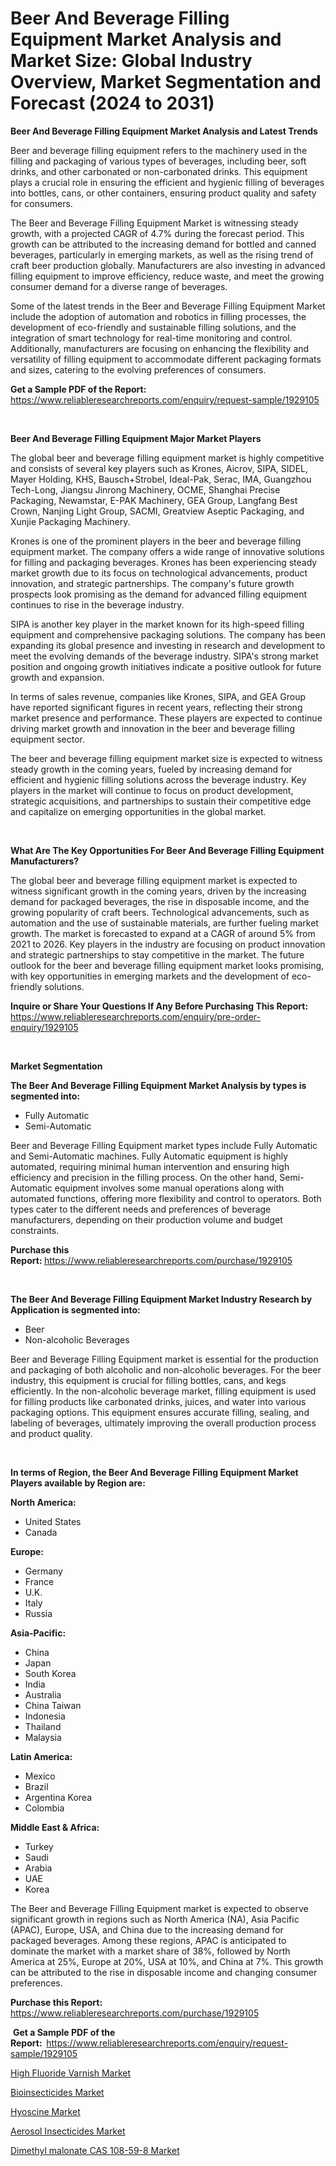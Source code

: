 <p><h1>Beer And Beverage Filling Equipment Market Analysis and Market Size: Global Industry Overview, Market Segmentation and Forecast (2024 to 2031)</h1></p><p><strong>Beer And Beverage Filling Equipment Market Analysis and Latest Trends</strong></p>
<p><p>Beer and beverage filling equipment refers to the machinery used in the filling and packaging of various types of beverages, including beer, soft drinks, and other carbonated or non-carbonated drinks. This equipment plays a crucial role in ensuring the efficient and hygienic filling of beverages into bottles, cans, or other containers, ensuring product quality and safety for consumers.</p><p>The Beer and Beverage Filling Equipment Market is witnessing steady growth, with a projected CAGR of 4.7% during the forecast period. This growth can be attributed to the increasing demand for bottled and canned beverages, particularly in emerging markets, as well as the rising trend of craft beer production globally. Manufacturers are also investing in advanced filling equipment to improve efficiency, reduce waste, and meet the growing consumer demand for a diverse range of beverages.</p><p>Some of the latest trends in the Beer and Beverage Filling Equipment Market include the adoption of automation and robotics in filling processes, the development of eco-friendly and sustainable filling solutions, and the integration of smart technology for real-time monitoring and control. Additionally, manufacturers are focusing on enhancing the flexibility and versatility of filling equipment to accommodate different packaging formats and sizes, catering to the evolving preferences of consumers.</p></p>
<p><strong>Get a Sample PDF of the Report:&nbsp;</strong> <a href="https://www.reliableresearchreports.com/enquiry/request-sample/1929105">https://www.reliableresearchreports.com/enquiry/request-sample/1929105</a></p>
<p>&nbsp;</p>
<p><strong>Beer And Beverage Filling Equipment Major Market Players</strong></p>
<p><p>The global beer and beverage filling equipment market is highly competitive and consists of several key players such as Krones, Aicrov, SIPA, SIDEL, Mayer Holding, KHS, Bausch+Strobel, Ideal-Pak, Serac, IMA, Guangzhou Tech-Long, Jiangsu Jinrong Machinery, OCME, Shanghai Precise Packaging, Newamstar, E-PAK Machinery, GEA Group, Langfang Best Crown, Nanjing Light Group, SACMI, Greatview Aseptic Packaging, and Xunjie Packaging Machinery.</p><p>Krones is one of the prominent players in the beer and beverage filling equipment market. The company offers a wide range of innovative solutions for filling and packaging beverages. Krones has been experiencing steady market growth due to its focus on technological advancements, product innovation, and strategic partnerships. The company's future growth prospects look promising as the demand for advanced filling equipment continues to rise in the beverage industry.</p><p>SIPA is another key player in the market known for its high-speed filling equipment and comprehensive packaging solutions. The company has been expanding its global presence and investing in research and development to meet the evolving demands of the beverage industry. SIPA's strong market position and ongoing growth initiatives indicate a positive outlook for future growth and expansion.</p><p>In terms of sales revenue, companies like Krones, SIPA, and GEA Group have reported significant figures in recent years, reflecting their strong market presence and performance. These players are expected to continue driving market growth and innovation in the beer and beverage filling equipment sector.</p><p>The beer and beverage filling equipment market size is expected to witness steady growth in the coming years, fueled by increasing demand for efficient and hygienic filling solutions across the beverage industry. Key players in the market will continue to focus on product development, strategic acquisitions, and partnerships to sustain their competitive edge and capitalize on emerging opportunities in the global market.</p></p>
<p>&nbsp;</p>
<p><strong>What Are The Key Opportunities For Beer And Beverage Filling Equipment Manufacturers?</strong></p>
<p><p>The global beer and beverage filling equipment market is expected to witness significant growth in the coming years, driven by the increasing demand for packaged beverages, the rise in disposable income, and the growing popularity of craft beers. Technological advancements, such as automation and the use of sustainable materials, are further fueling market growth. The market is forecasted to expand at a CAGR of around 5% from 2021 to 2026. Key players in the industry are focusing on product innovation and strategic partnerships to stay competitive in the market. The future outlook for the beer and beverage filling equipment market looks promising, with key opportunities in emerging markets and the development of eco-friendly solutions.</p></p>
<p><strong>Inquire or Share Your Questions If Any Before Purchasing This Report:</strong> <a href="https://www.reliableresearchreports.com/enquiry/pre-order-enquiry/1929105">https://www.reliableresearchreports.com/enquiry/pre-order-enquiry/1929105</a></p>
<p>&nbsp;</p>
<p><strong>Market Segmentation</strong></p>
<p><strong>The Beer And Beverage Filling Equipment Market Analysis by types is segmented into:</strong></p>
<p><ul><li>Fully Automatic</li><li>Semi-Automatic</li></ul></p>
<p><p>Beer and Beverage Filling Equipment market types include Fully Automatic and Semi-Automatic machines. Fully Automatic equipment is highly automated, requiring minimal human intervention and ensuring high efficiency and precision in the filling process. On the other hand, Semi-Automatic equipment involves some manual operations along with automated functions, offering more flexibility and control to operators. Both types cater to the different needs and preferences of beverage manufacturers, depending on their production volume and budget constraints.</p></p>
<p><strong>Purchase this Report:&nbsp;</strong><a href="https://www.reliableresearchreports.com/purchase/1929105">https://www.reliableresearchreports.com/purchase/1929105</a></p>
<p>&nbsp;</p>
<p><strong>The Beer And Beverage Filling Equipment Market Industry Research by Application is segmented into:</strong></p>
<p><ul><li>Beer</li><li>Non-alcoholic Beverages</li></ul></p>
<p><p>Beer and Beverage Filling Equipment market is essential for the production and packaging of both alcoholic and non-alcoholic beverages. For the beer industry, this equipment is crucial for filling bottles, cans, and kegs efficiently. In the non-alcoholic beverage market, filling equipment is used for filling products like carbonated drinks, juices, and water into various packaging options. This equipment ensures accurate filling, sealing, and labeling of beverages, ultimately improving the overall production process and product quality.</p></p>
<p>&nbsp;</p>
<p><strong>In terms of Region, the Beer And Beverage Filling Equipment Market Players available by Region are:</strong></p>
<p>
    <p> <strong> North America: </strong>
        <ul>
            <li>United States</li>
            <li>Canada</li>
        </ul>
        </p> 
    <p> <strong> Europe: </strong>
        <ul>
            <li>Germany</li>
            <li>France</li>
            <li>U.K.</li>
            <li>Italy</li>
            <li>Russia</li>
        </ul>
        </p> 
    <p> <strong> Asia-Pacific: </strong>
        <ul>
            <li>China</li>
            <li>Japan</li>
            <li>South Korea</li>
            <li>India</li>
            <li>Australia</li>
            <li>China Taiwan</li>
            <li>Indonesia</li>
            <li>Thailand</li>
            <li>Malaysia</li>
        </ul>
        </p> 
    <p> <strong> Latin America: </strong>
        <ul>
            <li>Mexico</li>
            <li>Brazil</li>
            <li>Argentina Korea</li>
            <li>Colombia</li>
        </ul>
        </p> 
    <p> <strong> Middle East & Africa: </strong>
        <ul>
            <li>Turkey</li>
            <li>Saudi</li>
            <li>Arabia</li>
            <li>UAE</li>
            <li>Korea</li>
        </ul>
    </p>
    </p>
<p><p>The Beer and Beverage Filling Equipment market is expected to observe significant growth in regions such as North America (NA), Asia Pacific (APAC), Europe, USA, and China due to the increasing demand for packaged beverages. Among these regions, APAC is anticipated to dominate the market with a market share of 38%, followed by North America at 25%, Europe at 20%, USA at 10%, and China at 7%. This growth can be attributed to the rise in disposable income and changing consumer preferences.</p></p>
<p><strong>Purchase this Report: </strong><a href="https://www.reliableresearchreports.com/purchase/1929105">https://www.reliableresearchreports.com/purchase/1929105</a></p>
<p>&nbsp;<strong>Get a Sample PDF of the Report:&nbsp;&nbsp;</strong><a href="https://www.reliableresearchreports.com/enquiry/request-sample/1929105">https://www.reliableresearchreports.com/enquiry/request-sample/1929105</a></p>
<p><strong></strong></p>
<p><p><a href="https://confirmed-shield-e13.notion.site/High-Fluoride-Varnish-Market-Size-Growth-Outlook-from-2024-to-2031-projecting-at-Market-s-Trends-A-4306d0c50ec144e8b88666e015d13cad">High Fluoride Varnish Market</a></p><p><a href="https://view.publitas.com/reportprime-1/bioinsecticides-market-size-furnishes-valuable-information-encompassing-market-share-market-trends-and-projections-spanning-from-2024-to-2031/">Bioinsecticides Market</a></p><p><a href="https://sore-arch-6db.notion.site/Hyoscine-Market-Provides-Detailed-Segmentation-of-this-Market-based-on-Type-Application-and-Region-68ff25a61b7f41a5bb7890cd6c63d194">Hyoscine Market</a></p><p><a href="https://view.publitas.com/reportprime-1/aerosol-insecticides-market-size-and-examines-its-market-scope-with-a-primary-focus-on-growth-opportunities-and-forecasted-trends-spanning-from-2024-to-2031/">Aerosol Insecticides Market</a></p><p><a href="https://funky-papaya-cf4.notion.site/Dimethyl-malonate-CAS-108-59-8-Market-Size-Share-Trends-Analysis-Report-By-Application-Regional--6c51eca700d647e3abbf9a448b683344">Dimethyl malonate CAS 108-59-8 Market</a></p></p>